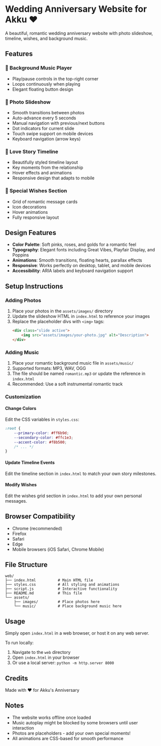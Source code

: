 # Wedding Anniversary Website for Akku ❤️

A beautiful, romantic wedding anniversary website with photo slideshow, timeline, wishes, and background music.

## Features

### 🎵 Background Music Player
- Play/pause controls in the top-right corner
- Loops continuously when playing
- Elegant floating button design

### 📸 Photo Slideshow
- Smooth transitions between photos
- Auto-advance every 5 seconds
- Manual navigation with previous/next buttons
- Dot indicators for current slide
- Touch swipe support on mobile devices
- Keyboard navigation (arrow keys)

### 📖 Love Story Timeline
- Beautifully styled timeline layout
- Key moments from the relationship
- Hover effects and animations
- Responsive design that adapts to mobile

### 💌 Special Wishes Section
- Grid of romantic message cards
- Icon decorations
- Hover animations
- Fully responsive layout

## Design Features

- **Color Palette**: Soft pinks, roses, and golds for a romantic feel
- **Typography**: Elegant fonts including Great Vibes, Playfair Display, and Poppins
- **Animations**: Smooth transitions, floating hearts, parallax effects
- **Responsive**: Works perfectly on desktop, tablet, and mobile devices
- **Accessibility**: ARIA labels and keyboard navigation support

## Setup Instructions

### Adding Photos
1. Place your photos in the `assets/images/` directory
2. Update the slideshow HTML in `index.html` to reference your images
3. Replace the placeholder divs with `<img>` tags:
   ```html
   <div class="slide active">
       <img src="assets/images/your-photo.jpg" alt="Description">
   </div>
   ```

### Adding Music
1. Place your romantic background music file in `assets/music/`
2. Supported formats: MP3, WAV, OGG
3. The file should be named `romantic.mp3` or update the reference in `index.html`
4. Recommended: Use a soft instrumental romantic track

### Customization

#### Change Colors
Edit the CSS variables in `styles.css`:
```css
:root {
    --primary-color: #ff6b9d;
    --secondary-color: #ffc1e3;
    --accent-color: #f8b500;
    /* ... */
}
```

#### Update Timeline Events
Edit the timeline section in `index.html` to match your own story milestones.

#### Modify Wishes
Edit the wishes grid section in `index.html` to add your own personal messages.

## Browser Compatibility

- Chrome (recommended)
- Firefox
- Safari
- Edge
- Mobile browsers (iOS Safari, Chrome Mobile)

## File Structure

```
web/
├── index.html          # Main HTML file
├── styles.css          # All styling and animations
├── script.js           # Interactive functionality
├── README.md           # This file
└── assets/
    ├── images/         # Place photos here
    └── music/          # Place background music here
```

## Usage

Simply open `index.html` in a web browser, or host it on any web server.

To run locally:
1. Navigate to the `web` directory
2. Open `index.html` in your browser
3. Or use a local server: `python -m http.server 8000`

## Credits

Made with ❤️ for Akku's Anniversary

## Notes

- The website works offline once loaded
- Music autoplay might be blocked by some browsers until user interaction
- Photos are placeholders - add your own special moments!
- All animations are CSS-based for smooth performance
